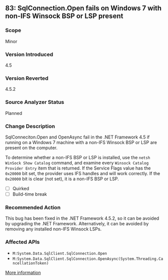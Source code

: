 ## 83: SqlConnection.Open fails on Windows 7 with non-IFS Winsock BSP or LSP present

### Scope
Minor

### Version Introduced
4.5

### Version Reverted
4.5.2

### Source Analyzer Status
Planned

### Change Description
SqlConneciton.Open and OpenAsync fail in the .NET Framework 4.5 if running on a Windows 7 machine with a non-IFS Winsock BSP or LSP are present on the computer.

To determine whether a non-IFS BSP or LSP is installed, use the `netsh WinSock Show Catalog` command, and examine every `Winsock Catalog Provider Entry` item that is returned. If the Service Flags value has the `0x20000` bit set, the provider uses IFS handles and will work correctly. If the `0x20000` bit is clear (not set), it is a non-IFS BSP or LSP.

- [ ] Quirked
- [ ] Build-time break

### Recommended Action
This bug has been fixed in the .NET Framework 4.5.2, so it can be avoided by upgrading the .NET Framework. Alternatively, it can be avoided by removing any installed non-IFS Winsock LSPs.

### Affected APIs
* `M:System.Data.SqlClient.SqlConnection.Open`
* `M:System.Data.SqlClient.SqlConnection.OpenAsync(System.Threading.CancellationToken)`

[More information](https://connect.microsoft.com/VisualStudio/feedback/details/729323)
